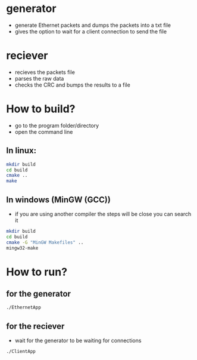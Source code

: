 # generator
- generate Ethernet packets and dumps the packets into a txt file
- gives the option to wait for a client connection to send the file

# reciever
- recieves the packets file
- parses the raw data
- checks the CRC and bumps the results to a file

# How to build?
- go to the program folder/directory 
- open the command line
##  In linux:
```bash
mkdir build
cd build
cmake ..
make
```
## In windows (MinGW (GCC))
- if you are using another compiler the steps will be close you can search it 
```bash 
mkdir build
cd build
cmake -G "MinGW Makefiles" ..
mingw32-make
```
# How to run?
## for the generator
```bash
./EthernetApp
```
## for the reciever
- wait for the generator to be waiting for connections
```bash 
./ClientApp
```